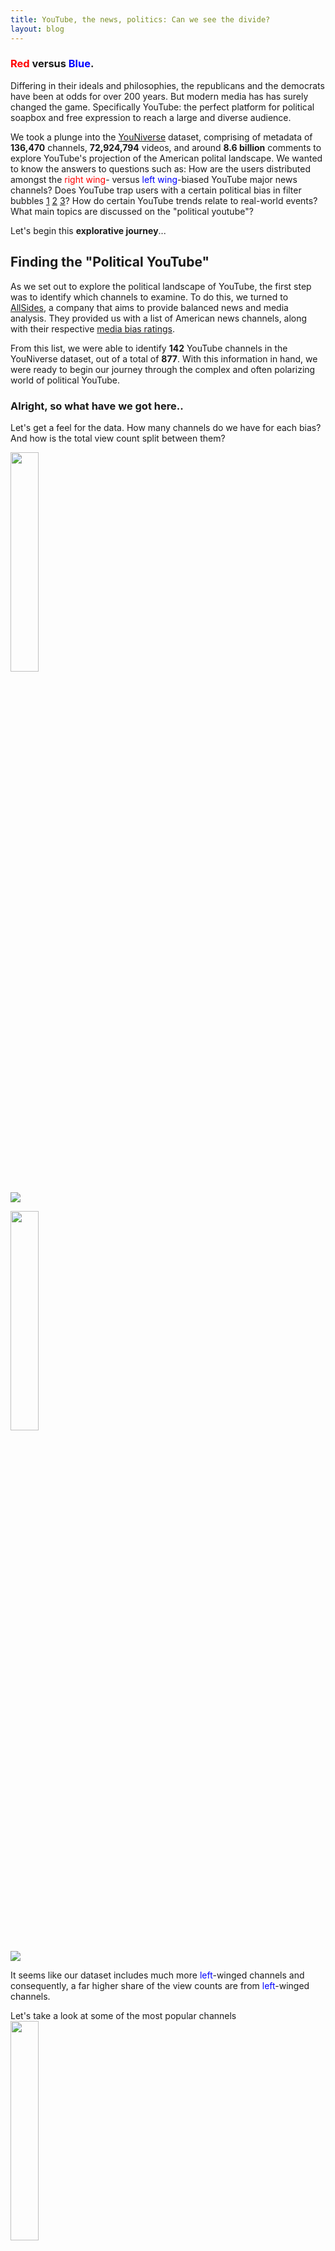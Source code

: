 ```yaml
---
title: YouTube, the news, politics: Can we see the divide?
layout: blog
---
```

### <span style="color:red">Red</span> versus <span style="color:Blue">Blue</span>.
Differing in their ideals and philosophies, the republicans and the democrats have been at odds for over 200 years. But modern media has has surely changed the game. Specifically YouTube: the perfect platform for political soapbox and free expression to reach a large and diverse audience.

We took a plunge into the [YouNiverse](https://github.com/epfl-dlab/YouNiverse) dataset, comprising of metadata of **136,470** channels, **72,924,794** videos, and around **8.6 billion** comments to explore YouTube's projection of the American polital landscape. We wanted to know the answers to questions such as: How are the users distributed amongst the <span style="color:red">right wing</span>- versus <span style="color:Blue">left wing</span>-biased YouTube major news channels? Does YouTube trap users with a certain political bias in filter bubbles [1] [2] [3]? How do certain YouTube trends relate to real-world events? What main topics are discussed on the "political youtube"?

Let's begin this **explorative journey**...

[1]: https://www.ncbi.nlm.nih.gov/pmc/articles/PMC7201237/

[2]: https://www.pnas.org/doi/10.1073/pnas.2101967118#con1

[3]: https://www.asc.upenn.edu/news-events/news/cable-news-networks-have-grown-more-polarized-study-finds

## Finding the "Political YouTube"

As we set out to explore the political landscape of YouTube, the first step was to identify which channels to examine. To do this, we turned to [AllSides](https://www.allsides.com/media-bias), a company that aims to provide balanced news and media analysis. They provided us with a list of American news channels, along with their respective [media bias ratings](https://www.allsides.com/media-bias/media-bias-rating-methods).

From this list, we were able to identify **142** YouTube channels in the YouNiverse dataset, out of a total of **877**. With this information in hand, we were ready to begin our journey through the complex and often polarizing world of political YouTube.

### Alright, so what have we got here..

Let's get a feel for the data. How many channels do we have for each bias? And how is the total view count split between them?

<img src="assets/bars_channel_count_by_bias.png" width="30%"/>

![](https://i.imgur.com/4tJc2QG.png)

<img src="assets/bars_share_of_view_count_by_bias.png" width="30%"/>

![](https://i.imgur.com/f2CbMBA.png)

It seems like our dataset includes much more <span style="color:Blue">left</span>-winged channels and consequently, a far higher share of the view counts are from <span style="color:Blue">left</span>-winged channels.

Let's take a look at some of the most popular channels
<img src="assets/bars_view_count_by_channel.png" width="30%"/>

![](https://i.imgur.com/GjpG5hK.jpg)

If we want to compare data about <span style="color:red">right-</span> and <span style="color:Blue">left-</span>winged channels and viewers, then this is going to be a *problem*. Luckily, there is a solution: [propensity score matching](https://en.wikipedia.org/wiki/Propensity_score_matching)! 
>For each channel with a <span style="color:red">right</span> bias, we find a channel on the <span style="color:Blue">left</span> that is as similar as possible in terms of: cumulative views, number of videos and creation date. Since we are only really interested in the extreme-bais cases, we discard channels that are considered center- or mixed-winged.

This leaves us with **62** channels to investigate: **31** <span style="color:red">right</span>-winged and **31** <span style="color:blue">left</span>-winged.


### Do people who watch videos from <span style="color:red">right</span>-winged channels also watch videos from <span style="color:blue">left</span>-winged channels (and vice-versa)?

Ideally, we would like to see exactly which users watched certain videos. Unfortunately this information isn't available. However the YouNiverse dataset does contain data about certain users commenting on certain videos. *We can thus imagine a connection between two channels when a viewer has commented under at least one video from each*. 

It sure would be nice to visualise these connections on some kind of **network diagram** in which
- the number of connections between two channels can be shown by the thickness of their connecting edge
- the size of the nodes are proporional to the cumulative view count of the channels


<img src="assets/graph_channel_full.png" width="90%"/>

**image not showing**


Nice! As we expect, <span style="color:blue">left</span>-winged channels dominate. Also, channels with higher cumulative view counts seem to have more connections..this makes sense.

Now that we have an idea of what this network looks like, let's get a bit more technical with it for a deeper understanding:

### Node degree distrubution

The **node degree** is the number of unique connections it has to other nodes. Let's see a histogram of this measure over the network:

<img src="assets/hist_node_degree.png" width="30%"/>

![](https://i.imgur.com/9XiH2J2.png)

It seems like we have many more channels that have many unique connections than channels who have less unique connections. The density measure of the graph is **0.89** and thus *nearly **90%** of all possible connections exist.*

Let's have a look at a distribution of the *number of total connections* - or in other words, edge weights. 

<img src="assets/hists_weight_distribution.png" width="50%"/>

![](https://i.imgur.com/i9UldcU.png)

It seems that although many channels are connected to many other channels, the number of connections between channels are often small. For example in the network graph above, the connection between "CNN" and "FOX" is much stronger than the connection between "The Economist" and the "Orlando Sentinal".

Now that we know this, it feels important to see the distribtuion of edge weights **for each node**.

<img src="assets/bars_edge_weights.png" width="50%"/>

![](https://i.imgur.com/5qzEGp1.png)

Unlike many real-world-networks, there are few weakly linked channels, a peak of channels centered roughly around the mean and few very well-connected channels.

## Are viewers stuck in filter bubbles?

filter bubble
*noun*
>"a situation in which an internet user encounters only information and opinions that conform to and reinforce their own beliefs, caused by algorithms that personalize an individual’s online experience."
*~Oxford Languages dictionary*

### Homophily
To investigate this question, let's use the measure of **homophily**, *which describes a node's similarity to the nodes to which it is connected*.
Specifically, we define a measure of "weighted homophily":
$$
\text{weighted homophily of node } i = \frac{\sum \text{connection weight to node of same bias}}{\sum\text{connection weight}}
$$

<img src="assets/bars_weighted_homophily_matched.png" width="30%"/>

![](https://i.imgur.com/RUtU4t2.png)

This suggests that <span style="color:red">right</span>-winged channels are more connected to other <span style="color:red">right</span>-winged channels than <span style="color:blue">left</span>-winged channels are connected to other <span style="color:blue">left</span>-winged channels! Can we say that viewers who watch <span style="color:red">right</span>-winged channels are stuck in a filter bubble? We were not quite convinced yet. Let's plot this same concept in a different way. How about for each channel, we show the number of unique connections to channels of the *same* bias versus the number of unique connections to channels of the *opposite* bias?

![](https://i.imgur.com/NenXQ4M.png)

Here we can see the same phenomenon. 

### Let's look more closely at the comments data

We have **18 million** comment authors in our dataset. The distribution of the number of comments for each of these authors is **extremely heavy tailed**.

<img src="assets/authors_comments.png" width="30%"/>

![](https://i.imgur.com/azdJlT4.png)

What about the distribution of the number of comments over the different biases?

<img src="assets/comments_by_bias.png" width="30%"/>

![](https://i.imgur.com/dybo3MB.png)

We want to see a distribution of the general bias of each comment author as this would give us a finer-grained insight about possible filter bubbles. In this study, we don't have access to the viewing history of individual users, but it is reasonable to assume that if a user comments on a video, they are *interested* in that video. If a user comments on a video with a certain bias, they are likely to share that same bias. 
We assigned a **score** to each comment author based on the bias of the videos on which they commented:
- videos with a <span style="color:blue">left</span>-winged bias were given a score of **-1**
- videos with a <span style="color:red">right</span>-winged bias were given a score of **+1**.

For example, a commenter with a score of **-400** has left **400** more comments on <span style="color:blue">left</span>-winged channels than on any other political channels. In other words, we consider this person to be <span style="color:blue">left</span>-wing biased . Similarly, a commenter with a score of 0 is considered to be unbiased.

<img src="assets/authors_bias_sum_by_author.png" width="30%"/>

![](https://i.imgur.com/l05Hl20.png) 

The result: a clear **bimodal** distribution! Our research suggests that the "filter bubble" effect is present. The distribution of commenters appears to be influenced by two distinct groups or "personas" - "democrats" and "republicans" - with one biased towards the <span style="color:blue">left</span> and the other towards the <span style="color:red">right</span>.


We also analyzed the commenter bias based on the **videos** on which the commenters commented, expressed as a ratio of <span style="color:blue">left</span>-wing to <span style="color:red">right</span>-wing videos. Here, each commenter was assigned a score based on this ratio: 
- a score of 0.0 indicates that only <span style="color:blue">left</span>-wing videos were watched
- a score of 1.0 indicates that only <span style="color:red">right</span>-wing videos were watched
- a score of 0.5 indicates that an equal number of each were watched. 

This allows us to see the direction of users' preferences, without considering the magnitude of their bias.

<img src="assets/authors_bias_ratio.png" width="30%"/>

![](https://i.imgur.com/KZ3ARDM.png) 

The result is striking, the filter bubble effect is even more pronounced when disregarding the magnitude of commenters' biases. Consistent with our previous result, the effect is greater for commenters on the right.

### So what news is hot and what news is not?

We know that the news channels report, well, *news*.. but the question is: what news do they focus on and how are these topis distributed between the <span style="color:blue">left</span>-wing and <span style="color:red">right</span>-wing biases?

We could think of a very useful tool to help us answer the first part of the question: [Latent Dirichelet Allocation (LDA)!](https://en.wikipedia.org/wiki/Latent_Dirichlet_allocation). After some natural language processing such as 
1. removing stopwords and punctuation
2. lemmatisation
3. constructing bigrams,

**the video titles** would give a good indication of the general video topic. These processed documents were then deconvoluting into a topic space of **20 topics**, with the most *meaningful* ones being handpicked out afterwards. Let's see the most common words in the selected topics:

![](https://i.imgur.com/OXJvFNJ.png)
It seems as though the news channels speak a lot about **politicians** themselves (Barack Obama and Hillary Clinton), North Korea, the stock market, Brexit and violence at schools..but *by far*, the topic with the the most heavy tailed word distribution is...
![](https://i.imgur.com/zqp7h8l.png)
Considering the time in which this data reflects (the beginning of YouTube until 2019), this does not seem surprising to us. Here you can see that the single word "Trump" captured over **20 %** of this topic space!
![](https://i.imgur.com/QfnYeC5.png)

Now we are in a position to answer the second part of our topic-based question, which is: how are these topis distributed between the <span style="color:blue">left</span>-wing and <span style="color:red">right</span>-wing biases?

First, we used an advanced Machine-Learning model which is the [Twitter-roBERTa-base model for sentiment analysis](https://huggingface.co/cardiffnlp/twitter-roberta-base-sentiment). Using this on the titles, we get a score indicating the extent to which each is talking about its topic in a positive or negative light. For some of the most prevalent words found in the topics discussed above, we calculated the **mean sentiment scores** for <span style="color:blue">left</span>-wing and <span style="color:red">right</span>-wing channels.
<img src="assets/bars_sentiment_for_key_words.png" width="30%"/>

![](https://i.imgur.com/ORrCpD4.png)

Here, the green and red bars indicate **relative difference in sentiment**. It seems like when considering all the titles, <span style="color:red">right</span>-wing channels tend to show a more negative sentiment compared to <span style="color:blue">left</span>-wing channels. Interestingly, the sentiment trend for "Trump" shows greater positivity in <span style="color:red">right</span>-wing channels and the sentiment trend for "Obama" shows greater positivity in <span style="color:blue">left</span>-wing channels! This makes sense since Barack Obama is indeed part of the Democratic party, while Donald Trump is part of the Republican party.

## The political YouTube landscape: how closely does it mimic reality?

As we entered into the world of political YouTube, we couldn't help but wonder - how tight is its **time-correlation** to the real world of politics? Furthermore..can YouTube **influence** public opinion, or can we infer public opinion by looking at YouTube data?

Considering that Donald Trump is such a hot topic, we compiled a **timeline** of video sentiment scores mentioning Donald Trump from the beginning of his time in office and compared them to the average weekly favorability of Trump based on polls (source?).

![](https://i.imgur.com/IcFngx5.png)

From the plot, a definite correlation between the two timeseries can be seen! They share a Pearson correlation coefficient of 0.225 with a P-value of just 0.0023. It is clear that the data from the YouTube video title sentiment lags behind the data from the polls..intuitively this suggests that the YouTube video title sentiment is more dependent on the state of the polls rather than the other way around.

Running the same analysis seperately for <span style="color:red">right</span>-wing and <span style="color:blue">left</span>-wing channels reveals that <span style="color:red">right</span>-wing media had a higher correlation with a significantly smaller p-value as compared to <span style="color:blue">left</span>-wing media:
- Pearson correlation for <span style="color:red">right</span>-wing media: 0.35, P-value = 0.000025
- Pearson correlation for <span style="color:blue">left</span>-wing media: 0.17 P-value: 0.048

Our analysis shows there is a relationship between video sentiment and favorability, but the direction and strength of this relationship can vary.

## So what's the verdict?

That was a lot of information from a lot of data. Let's try pick out the most **notable findings** from the data which we have explored:

- Many channels have **many unique** channel connections in that they sharing common commenters on their videos with many other channels.
- Many connections between channels are **not strong**, in that they do not share a high number of commenters.
- Viewers who watch <span style="color:red">right</span>-wing channels are **more likely** to watch videos from the same bias than viewers who watch videos from <span style="color:blue">left</span>-wing channels channels, implying a *stronger filter bubble for <span style="color:red">right</span>-wing viewers*.
- Hot topics among the news channels include: Donald Trump, Barack Obama, Hillary Clinton, North Korea, the stock market, Brexit and school shootings.
- The sentiment trend for "Trump" shows greater positivity in <span style="color:red">right</span>-wing channels and the sentiment trend for "Obama" shows greater positivity in <span style="color:blue">left</span>-wing channels.
- There is a correlation between the timelines of title sentiment scores mentioning Donald Trump from the beginning of his time in office compared to the average weekly favorability of Trump based on polls, although the title sentiment score signal lags behind.

There is still so much more to explore, and we have **so** many more questions..but let us heed the words of Donald Trump:

>"In the end, you're measured not by how much you undertake but by what you finally accomplish."

And thus concludes this **data story**!
